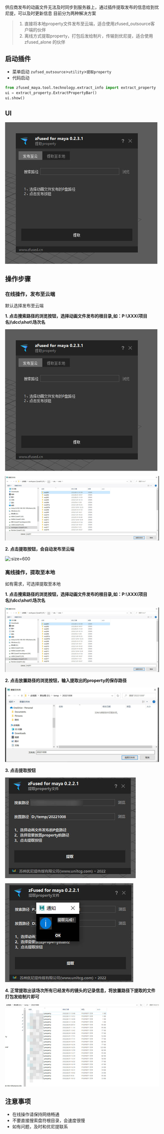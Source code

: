 供应商发布的动画文件无法及时同步到服务器上，通过插件提取发布的信息给到优尼提，可以及时更新信息
目前分为两种解决方案

> 1. 直接将本地property文件发布至云端，适合使用zfused_outsource客户端的伙伴
> 2. 离线方式提取property，打包后发给制片，传输到优尼提，适合使用zfused_alone 的伙伴

## 启动插件
- 菜单启动 `zufsed_outsource`>`utility`>`提取property`  
- 代码启动  
```python 
from zfused_maya.tool.technology.extract_info import extract_property
ui = extract_property.ExtractPropertyBar()
ui.show()
```

## UI
![](../../images/utility/extract_property/extract_property1.jpg ':size=600')

## 操作步骤
### 在线操作，发布至云端
默认选择发布至云端

**1. 点击搜索路径的浏览按钮，选择动画文件发布的根目录,如：P:\XXX(项目名)\dcc\shot\场次名**

![](../../images/utility/extract_property/extract_property1.jpg ':size=600')

![](../../images/utility/extract_property/extract_property2.jpg ':size=600')

**2. 点击提取按钮，会自动发布至云端**

![](../../images/utility/extract_property/extract_property7.jpg ':size=600')

### 离线操作，提取至本地

如有需求，可选择提取至本地

**1. 点击搜索路径的浏览按钮，选择动画文件发布的根目录,如：P:\XXX(项目名)\dcc\shot\场次名**

![](../../images/utility/extract_property/extract_property2.jpg ':size=600')

**2. 点击放置路径的浏览按钮，输入提取出的property的保存路径**

![](../../images/utility/extract_property/extract_property3.jpg ':size=600')

**3. 点击提取按钮**

![](../../images/utility/extract_property/extract_property4.jpg ':size=600')

![](../../images/utility/extract_property/extract_property5.jpg ':size=600')

**4. 正常提取出该场次所有已经发布的镜头的记录信息，将放置路径下提取的文件打包发给制片即可**

![](../../images/utility/extract_property/extract_property6.jpg ':size=600')


## 注意事项
- 在线操作请保持网络畅通
- 不要直接搜索盘符根目录，会速度很慢
- 如有问题，及时和优尼提联系
